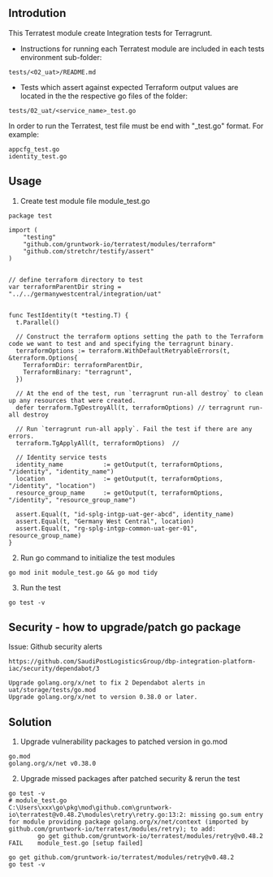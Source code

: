 ## Introdution
This Terratest module create Integration tests for Terragrunt. 

- Instructions for running each Terratest module are included in each tests environment sub-folder:
```
tests/<02_uat>/README.md
```

- Tests which assert against expected Terraform output values are located in the the respective go files of the folder:
```
tests/02_uat/<service_name>_test.go
```

In order to run the Terratest, test file must be end with "_test.go" format. For example:
```
appcfg_test.go
identity_test.go
```


## Usage
1. Create test module file
module_test.go
```
package test 

import (
	"testing"
	"github.com/gruntwork-io/terratest/modules/terraform"
	"github.com/stretchr/testify/assert"
)


// define terraform directory to test
var terraformParentDir string = "../../germanywestcentral/integration/uat"


func TestIdentity(t *testing.T) {
  t.Parallel()

  // Construct the terraform options setting the path to the Terraform code we want to test and and specifying the terragrunt binary.
  terraformOptions := terraform.WithDefaultRetryableErrors(t, &terraform.Options{
    TerraformDir: terraformParentDir,
    TerraformBinary: "terragrunt",
  })
  
  // At the end of the test, run `terragrunt run-all destroy` to clean up any resources that were created.
  defer terraform.TgDestroyAll(t, terraformOptions) // terragrunt run-all destroy

  // Run `terragrunt run-all apply`. Fail the test if there are any errors.
  terraform.TgApplyAll(t, terraformOptions)  // 

  // Identity service tests
  identity_name           := getOutput(t, terraformOptions, "/identity", "identity_name")
  location                := getOutput(t, terraformOptions, "/identity", "location")
  resource_group_name     := getOutput(t, terraformOptions, "/identity", "resource_group_name")

  assert.Equal(t, "id-splg-intgp-uat-ger-abcd", identity_name)
  assert.Equal(t, "Germany West Central", location)
  assert.Equal(t, "rg-splg-intgp-common-uat-ger-01", resource_group_name) 
}
```

2. Run go command to initialize the test modules
```
go mod init module_test.go && go mod tidy
```

3. Run the test 
```
go test -v
```

## Security - how to upgrade/patch go package

Issue: Github security alerts 
```
https://github.com/SaudiPostLogisticsGroup/dbp-integration-platform-iac/security/dependabot/3

Upgrade golang.org/x/net to fix 2 Dependabot alerts in uat/storage/tests/go.mod
Upgrade golang.org/x/net to version 0.38.0 or later. 
```

## Solution
1. Upgrade vulnerability packages to patched version in go.mod

```hcl
go.mod
golang.org/x/net v0.38.0
```

2. Upgrade missed packages after patched security & rerun the test
```
go test -v
# module_test.go
C:\Users\xxx\go\pkg\mod\github.com\gruntwork-io\terratest@v0.48.2\modules\retry\retry.go:13:2: missing go.sum entry for module providing package golang.org/x/net/context (imported by github.com/gruntwork-io/terratest/modules/retry); to add:
        go get github.com/gruntwork-io/terratest/modules/retry@v0.48.2
FAIL    module_test.go [setup failed]
```

```
go get github.com/gruntwork-io/terratest/modules/retry@v0.48.2
go test -v
```


